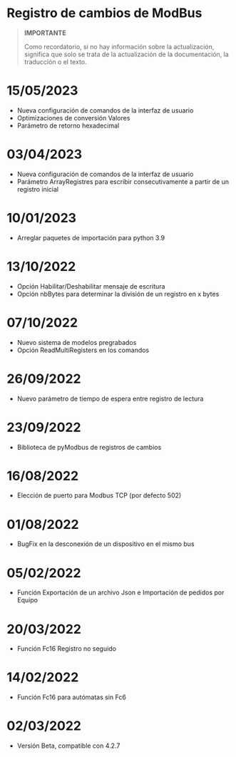 # Registro de cambios de ModBus

>**IMPORTANTE**
>
>Como recordatorio, si no hay información sobre la actualización, significa que solo se trata de la actualización de la documentación, la traducción o el texto.

# 15/05/2023

- Nueva configuración de comandos de la interfaz de usuario
- Optimizaciones de conversión Valores
- Parámetro de retorno hexadecimal

# 03/04/2023

- Nueva configuración de comandos de la interfaz de usuario
- Parámetro ArrayRegistres para escribir consecutivamente a partir de un registro inicial

# 10/01/2023
- Arreglar paquetes de importación para python 3.9

# 13/10/2022
- Opción Habilitar/Deshabilitar mensaje de escritura
- Opción nbBytes para determinar la división de un registro en x bytes

# 07/10/2022
- Nuevo sistema de modelos pregrabados
- Opción ReadMultiRegisters en los comandos

# 26/09/2022
- Nuevo parámetro de tiempo de espera entre registro de lectura

# 23/09/2022
- Biblioteca de pyModbus de registros de cambios

# 16/08/2022
- Elección de puerto para Modbus TCP (por defecto 502)

# 01/08/2022
- BugFix en la desconexión de un dispositivo en el mismo bus

# 05/02/2022
- Función Exportación de un archivo Json e Importación de pedidos por Equipo

# 20/03/2022
- Función Fc16 Registro no seguido

# 14/02/2022
- Función Fc16 para autómatas sin Fc6

# 02/03/2022
- Versión Beta, compatible con 4.2.7

